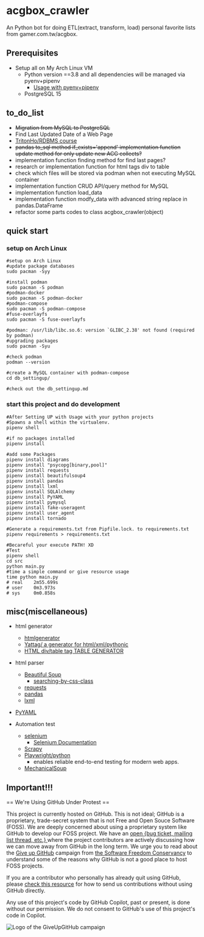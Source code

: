 # acgbox_crawler

An Python bot for doing ETL(extract, transform, load) personal favorite lists from gamer.com.tw/acgbox.

## Prerequisites

* Setup all on My Arch Linux VM
    * Python version ==3.8 and all dependencies will be managed via pyenv+pipenv
        * [Usage with pyenv+pipenv](https://github.com/hong539/setup_dev_environment/blob/main/programming_languages/python/python.md#usage-with-pyenvpipenv)
    * PostgreSQL 15

## to_do_list

* ~~Migration from MySQL to PostgreSQL~~
* Find Last Updated Date of a Web Page
* [TritonHo/RDBMS course](https://github.com/TritonHo/slides/blob/master/Taipei%202019-04%20course/lesson0.pdf)
* ~~pandas to_sql method if_exists='append' implementation function update method for only update new ACG collects?~~
* implementation function finding method for find last pages?
* research or implementation function for html tags div to table
* check which files will be stored via podman when not executing MySQL container
* implementation function CRUD API/query method for MySQL
* implementation function load_data
* implementation function modfy_data with advanced string replace in pandas.DataFrame
* refactor some parts codes to class acgbox_crawler(object)

## quick start

### setup on Arch Linux

```shell
#setup on Arch Linux
#update package databases
sudo pacman -Syy

#install podman
sudo pacman -S podman
#podman-docker
sudo pacman -S podman-docker
#podman-compose
sudo pacman -S podman-compose
#fuse-overlayfs
sudo pacman -S fuse-overlayfs

#podman: /usr/lib/libc.so.6: version `GLIBC_2.38' not found (required by podman)
#upgrading packages
sudo pacman -Syu

#check podman
podman --version

#create a MySQL container with podman-compose
cd db_settingup/

#check out the db_settingup.md
```

### start this project and do development

```shell
#After Setting UP with Usage with your python projects
#Spawns a shell within the virtualenv.
pipenv shell

#if no packages installed
pipenv install

#add some Packages
pipenv install diagrams
pipenv install "psycopg[binary,pool]"
pipenv install requests
pipenv install beautifulsoup4
pipenv install pandas
pipenv install lxml
pipenv install SQLAlchemy
pipenv install PyYAML
pipenv install pymysql
pipenv install fake-useragent
pipenv install user_agent
pipenv install tornado

#Generate a requirements.txt from Pipfile.lock. to requirements.txt
pipenv requirements > requirements.txt

#Becareful your execute PATH! XD 
#Test
pipenv shell
cd src
python main.py
#time a simple command or give resource usage
time python main.py
# real    2m55.699s
# user    0m3.973s
# sys     0m0.858s
```

## misc(miscellaneous)

* html generator    
    * [htmlgenerator](https://pypi.org/project/htmlgenerator/)
    * [Yattag/ a generator for html/xml/pythonic ](https://www.yattag.org/)
    * [HTML div/table tag TABLE GENERATOR](https://divtable.com/generator/)

* html parser
    * [Beautiful Soup](https://www.crummy.com/software/BeautifulSoup/bs4/doc/)
        * [searching-by-css-class](https://www.crummy.com/software/BeautifulSoup/bs4/doc/#searching-by-css-class)
    * [requests](https://github.com/psf/requests)
    * [pandas](https://pandas.pydata.org/)
    * [lxml](https://lxml.de/)
* [PyYAML](https://pyyaml.org/)
* Automation test
    * [selenium](https://pypi.org/project/selenium/)
        * [Selenium Documentation](https://www.selenium.dev/selenium/docs/api/py/api.html)
    * [Scrapy](https://scrapy.org/)
    * [Playwright/python](https://playwright.dev/python/)
        * enables reliable end-to-end testing for modern web apps.
    * [MechanicalSoup](https://mechanicalsoup.readthedocs.io/en/stable/)

## Important!!!

== We're Using GitHub Under Protest ==

This project is currently hosted on GitHub.  This is not ideal; GitHub is a
proprietary, trade-secret system that is not Free and Open Souce Software
(FOSS).  We are deeply concerned about using a proprietary system like GitHub
to develop our FOSS project.  We have an
[open {bug ticket, mailing list thread, etc.} ](INSERT_LINK) where the
project contributors are actively discussing how we can move away from GitHub
in the long term.  We urge you to read about the
[Give up GitHub](https://GiveUpGitHub.org) campaign from
[the Software Freedom Conservancy](https://sfconservancy.org) to understand
some of the reasons why GitHub is not a good place to host FOSS projects.

If you are a contributor who personally has already quit using GitHub, please
[check this resource](INSERT_LINK) for how to send us contributions without
using GitHub directly.

Any use of this project's code by GitHub Copilot, past or present, is done
without our permission.  We do not consent to GitHub's use of this project's
code in Copilot.

![Logo of the GiveUpGitHub campaign](https://sfconservancy.org/img/GiveUpGitHub.png)